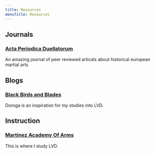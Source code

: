 ```yaml
---
title: Resources
menuTitle: Resources
---
```


## Journals

### [Acta Periodica Duellatorum](https://www.actaperiodicaduellatorum.com/)
An amazing journal of peer reviewed articals about historical european martial arts

## Blogs
### [Black Birds and Blades](https://blackbirdsandblades.blogspot.com/)
Doroga is an inspiration for my studies into LVD.

## Instruction
### [Martinez Academy Of Arms](http://www.martinez-destreza.com/school)
This is where I study LVD.